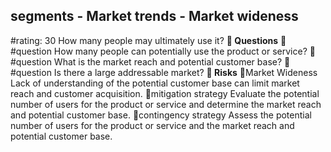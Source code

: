 

## segments - Market trends - Market wideness
#rating: 30
How many people may ultimately use it?
**💭 Questions**
💭 #question How many people can potentially use the product or service?
 💭 #question What is the market reach and potential customer base?
 💭 #question Is there a large addressable market?
**🚨 Risks**
🚨Market Wideness
Lack of understanding of the potential customer base can limit market reach and customer acquisition.
🚨mitigation strategy
Evaluate the potential number of users for the product or service and determine the market reach and potential customer base.
🚨contingency strategy
Assess the potential number of users for the product or service and the market reach and potential customer base.




